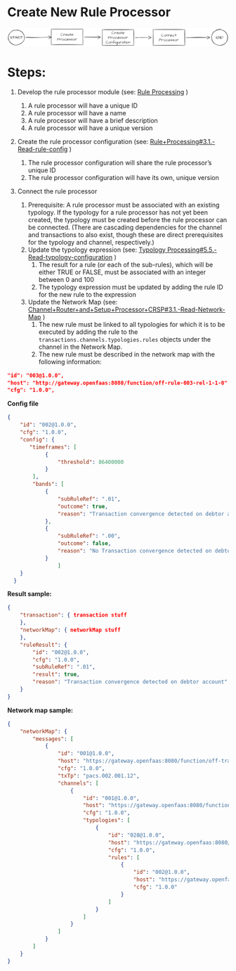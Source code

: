 # Create New Rule Processor

![](../../images/image-20220902-101425.png)

# Steps:

1. Develop the rule processor module (see: [Rule Processing](../01-Getting-Started/01-Developer-Documentation/02-Documentation/04-Rule-Processing.md) )
    1. A rule processor will have a unique ID
    2. A rule processor will have a name
    3. A rule processor will have a brief description
    4. A rule processor will have a unique version

2. Create the rule processor configuration (see: [Rule+Processing#3.1.-Read-rule-config](../01-Getting-Started/01-Developer-Documentation/02-Documentation/04-Rule-Processing.md#31-Read-rule-config) )
    1. The rule processor configuration will share the rule processor’s unique ID
    2. The rule processor configuration will have its own, unique version
3. Connect the rule processor
    1. Prerequisite: A rule processor must be associated with an existing typology. If the typology for a rule processor has not yet been created, the typology must be created before the rule processor can be connected. (There are cascading dependencies for the channel and transactions to also exist, though these are direct prerequisites for the typology and channel, respectively.)
    2. Update the typology expression (see: [Typology Processing#5.5.-Read-typology-configuration](../Typology-Processing.md#55-read-typology-configuration) )
        1. The result for a rule (or each of the sub-rules), which will be either TRUE or FALSE, must be associated with an integer between 0 and 100
        2. The typology expression must be updated by adding the rule ID for the new rule to the expression
    3. Update the Network Map (see: [Channel+Router+and+Setup+Processor+CRSP#3.1.-Read-Network-Map](Channel+Router+and+Setup+Processor+CRSP#3.1.-Read-Network-Map) )
        1. The new rule must be linked to all typologies for which it is to be executed by adding the rule to the `transactions.channels.typologies.rules` objects under the channel in the Network Map.
        2. The new rule must be described in the network map with the following information:

```json
"id": "003@1.0.0",
"host": "http://gateway.openfaas:8080/function/off-rule-003-rel-1-1-0"
"cfg": "1.0.0",
```

**Config file**

```json
{
    "id": "002@1.0.0",
    "cfg": "1.0.0",
    "config": {
       "timeframes": [
            {
                "threshold": 86400000
            }
        ],
        "bands": [
            {
                "subRuleRef": ".01",
                "outcome": true,
                "reason": "Transaction convergence detected on debtor account"
            },
            {
                "subRuleRef": ".00",
                "outcome": false,
                "reason": "No Transaction convergence detected on debtor account"
            }
                ]
    }
  }
```

**Result sample:**

```json
{
    "transaction": { transaction stuff
    },
    "networkMap": { networkMap stuff
    },
    "ruleResult": {
        "id": "002@1.0.0",
        "cfg": "1.0.0",
        "subRuleRef": ".01",
        "result": true,
        "reason": "Transaction convergence detected on debtor account"
    }
}
```

**Network map sample:**

```json
{
    "networkMap": {
        "messages": [
            {
                "id": "001@1.0.0",
                "host": "https://gateway.openfaas:8080/function/off-transaction-aggregation-decisioning-processor-rel-1-1-0",
                "cfg": "1.0.0",
                "txTp": "pacs.002.001.12",
                "channels": [
                    {
                        "id": "001@1.0.0",
                        "host": "https://gateway.openfaas:8080/function/off-channel-aggregation-decisioning-processor-rel-1-1-0",
                        "cfg": "1.0.0",
                        "typologies": [
                            {
                                "id": "028@1.0.0",
                                "host": "https://gateway.openfaas:8080/function/off-typology-processor-rel-1-0-0",
                                "cfg": "1.0.0",
                                "rules": [
                                    {
                                        "id": "002@1.0.0",
                                        "host": "https://gateway.openfaas:8080/function/off-rule-002-rel-1-0-0",
                                        "cfg": "1.0.0"
                                    }
                                ]
                            }
                        ]
                    }
                ]
            }
        ]
    }
}

```

